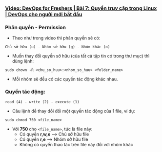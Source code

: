 ### [Video: DevOps for Freshers | Bài 7: Quyền truy cập trong Linux | DevOps cho người mới bắt đầu](https://www.youtube.com/watch?v=U5Oufnvomt4&list=PLsvroIvFNP1KU8foUeCC-hbJbqnAggWL2&index=8)

### Phân quyền - Permission
- Theo như trong video thì phân quyền sẽ có:
```
Chủ sở hữu (u) - Nhóm sở hữu (g) - Nhóm khác (o)
```
- Muốn thay đổi quyền sở hữu (của tất cả tập tin có trong thư mục) thì dùng lệnh:
```
sudo chown -R <chu_so_huu>:<nhom_so_huu> <folder_name>
```
- Mỗi nhóm sẽ đều có các quyền tác động khác nhau.

### Quyền tác động:
```
read (4) - write (2) - execute (1)
```
- Câu lệnh để thay đổi đổi một quyền tác động của 1 file, ví dụ:
```
sudo chmod 750 <file_name>
```
- Với **750** cho `<file_name>`, tức là file này:
	- Có quyền **r,w,e** --> Chủ sở hữu file
	- Có quyền **r,e** --> Nhóm sở hữu file
	- Không có quyền thao tác trên file này đối với nhóm khác

